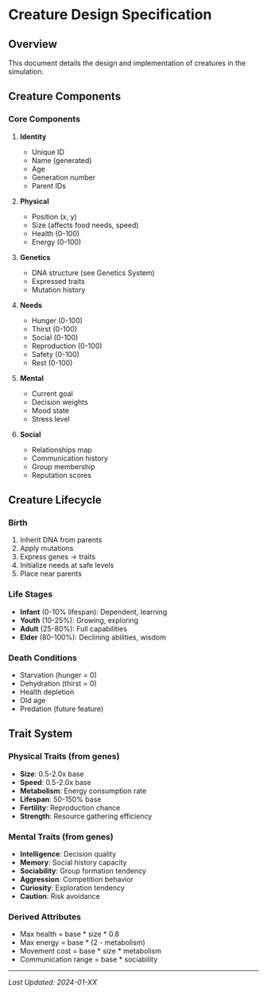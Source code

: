 # Creature Design Specification

## Overview
This document details the design and implementation of creatures in the simulation.

## Creature Components

### Core Components
1. **Identity**
   - Unique ID
   - Name (generated)
   - Age
   - Generation number
   - Parent IDs

2. **Physical**
   - Position (x, y)
   - Size (affects food needs, speed)
   - Health (0-100)
   - Energy (0-100)

3. **Genetics**
   - DNA structure (see Genetics System)
   - Expressed traits
   - Mutation history

4. **Needs**
   - Hunger (0-100)
   - Thirst (0-100)
   - Social (0-100)
   - Reproduction (0-100)
   - Safety (0-100)
   - Rest (0-100)

5. **Mental**
   - Current goal
   - Decision weights
   - Mood state
   - Stress level

6. **Social**
   - Relationships map
   - Communication history
   - Group membership
   - Reputation scores

## Creature Lifecycle

### Birth
1. Inherit DNA from parents
2. Apply mutations
3. Express genes → traits
4. Initialize needs at safe levels
5. Place near parents

### Life Stages
- **Infant** (0-10% lifespan): Dependent, learning
- **Youth** (10-25%): Growing, exploring
- **Adult** (25-80%): Full capabilities
- **Elder** (80-100%): Declining abilities, wisdom

### Death Conditions
- Starvation (hunger = 0)
- Dehydration (thirst = 0)  
- Health depletion
- Old age
- Predation (future feature)

## Trait System

### Physical Traits (from genes)
- **Size**: 0.5-2.0x base
- **Speed**: 0.5-2.0x base
- **Metabolism**: Energy consumption rate
- **Lifespan**: 50-150% base
- **Fertility**: Reproduction chance
- **Strength**: Resource gathering efficiency

### Mental Traits (from genes)
- **Intelligence**: Decision quality
- **Memory**: Social history capacity
- **Sociability**: Group formation tendency
- **Aggression**: Competition behavior
- **Curiosity**: Exploration tendency
- **Caution**: Risk avoidance

### Derived Attributes
- Max health = base * size * 0.8
- Max energy = base * (2 - metabolism)
- Movement cost = base * size * metabolism
- Communication range = base * sociability

---
*Last Updated: 2024-01-XX*
